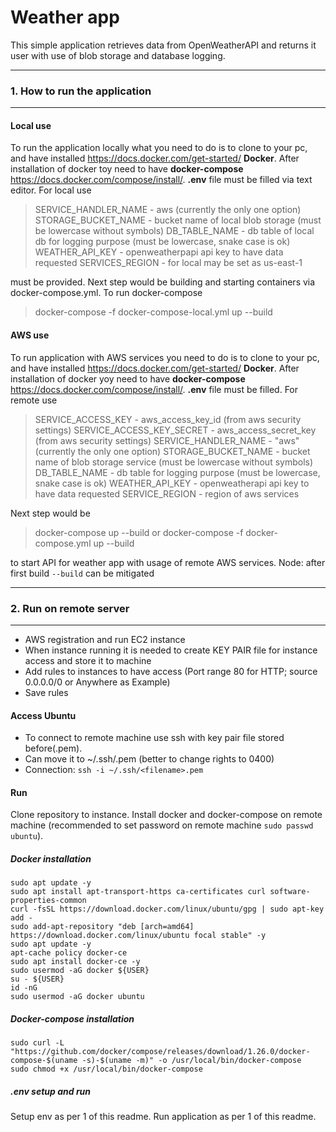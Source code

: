 # Weather app

This simple application retrieves data from OpenWeatherAPI and returns it user with use of blob storage and database logging.

---
### 1. How to run the application

---
#### Local use

To run the application locally what you need to do is to clone to your pc, and have installed <https://docs.docker.com/get-started/> <b>Docker</b>.
After installation of docker toy need to have <b>docker-compose</b> <https://docs.docker.com/compose/install/>.
<b>.env</b> file must be filled via text editor.
For local use 
> SERVICE_HANDLER_NAME - aws (currently the only one option)
STORAGE_BUCKET_NAME - bucket name of local blob storage (must be lowercase without symbols)
DB_TABLE_NAME - db table of local db for logging purpose (must be lowercase, snake case is ok)
WEATHER_API_KEY - openweatherpapi api key to have data requested
SERVICES_REGION - for local may be set as us-east-1
> 
must be provided. 
Next step would be building and starting containers via docker-compose.yml.
To run docker-compose
>docker-compose -f docker-compose-local.yml up --build
> 

#### AWS use
To run application with AWS services you need to do is to clone to your pc, and have installed <https://docs.docker.com/get-started/> <b>Docker</b>.
After installation of docker yoy need to have <b>docker-compose</b> <https://docs.docker.com/compose/install/>.
<b>.env</b> file must be filled.
For remote use 
>SERVICE_ACCESS_KEY - aws_access_key_id (from aws security settings)
SERVICE_ACCESS_KEY_SECRET - aws_access_secret_key (from aws security settings)
SERVICE_HANDLER_NAME - "aws" (currently the only one option)
STORAGE_BUCKET_NAME - bucket name of blob storage service (must be lowercase without symbols)
DB_TABLE_NAME - db table for logging purpose (must be lowercase, snake case is ok)
WEATHER_API_KEY - openweatherapi api key to have data requested
SERVICE_REGION - region of aws services
>
Next step would be
>docker-compose up --build
> or
> docker-compose -f docker-compose.yml up --build
> 
to start API for weather app with usage of remote AWS services.
Node: after first build ```--build``` can be mitigated

---
### 2. Run on remote server

---
* AWS registration and run EC2 instance
* When instance running it is needed to create KEY PAIR file for instance access and store it to machine
* Add rules to instances to have access (Port range 80 for HTTP; source 0.0.0.0/0 or Anywhere as Example)
* Save rules
#### Access Ubuntu
* To connect to remote machine use ssh with key pair file stored before(<filename>.pem).
* Can move it to ~/.ssh/<filename>.pem (better to change rights to 0400)
* Connection: ```ssh -i ~/.ssh/<filename>.pem```
#### Run
Clone repository to instance.
Install docker and docker-compose on remote machine (recommended to set password on remote machine ```sudo passwd ubuntu```).
##### Docker installation

```
sudo apt update -y
sudo apt install apt-transport-https ca-certificates curl software-properties-common
curl -fsSL https://download.docker.com/linux/ubuntu/gpg | sudo apt-key add -
sudo add-apt-repository "deb [arch=amd64] https://download.docker.com/linux/ubuntu focal stable" -y
sudo apt update -y
apt-cache policy docker-ce
sudo apt install docker-ce -y
sudo usermod -aG docker ${USER}
su - ${USER}
id -nG
sudo usermod -aG docker ubuntu
```

##### Docker-compose installation

```
sudo curl -L "https://github.com/docker/compose/releases/download/1.26.0/docker-compose-$(uname -s)-$(uname -m)" -o /usr/local/bin/docker-compose
sudo chmod +x /usr/local/bin/docker-compose
```
##### .env setup and run
Setup env as per 1 of this readme.
Run application as per 1 of this readme.